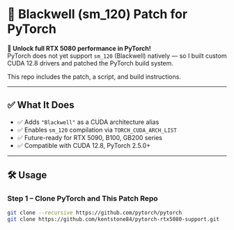 # 🧠 Blackwell (sm_120) Patch for PyTorch

**🚀 Unlock full RTX 5080 performance in PyTorch!**  
PyTorch does not yet support `sm_120` (Blackwell) natively — so I built custom CUDA 12.8 drivers and patched the PyTorch build system.

This repo includes the patch, a script, and build instructions.

---

## ✅ What It Does

- ✅ Adds `"Blackwell"` as a CUDA architecture alias
- ✅ Enables `sm_120` compilation via `TORCH_CUDA_ARCH_LIST`
- ✅ Future-ready for RTX 5090, B100, GB200 series
- ✅ Compatible with CUDA 12.8, PyTorch 2.5.0+

---

## 🛠 Usage

### Step 1 – Clone PyTorch and This Patch Repo
```bash
git clone --recursive https://github.com/pytorch/pytorch
git clone https://github.com/kentstone84/pytorch-rtx5080-support.git
